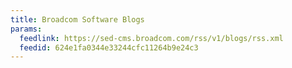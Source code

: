 ```yaml
---
title: Broadcom Software Blogs
params:
  feedlink: https://sed-cms.broadcom.com/rss/v1/blogs/rss.xml
  feedid: 624e1fa0344e33244cfc11264b9e24c3
---
```


